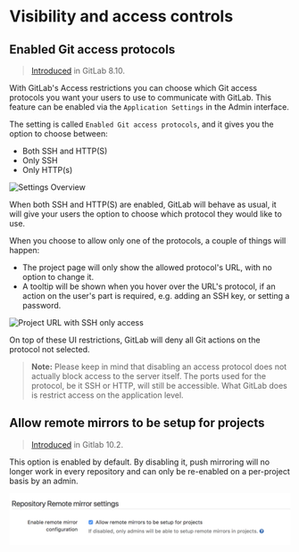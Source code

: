 # Visibility and access controls

## Enabled Git access protocols

> [Introduced][ce-4696] in GitLab 8.10.

With GitLab's Access restrictions you can choose which Git access protocols you
want your users to use to communicate with GitLab. This feature can be enabled
via the `Application Settings` in the Admin interface.

The setting is called `Enabled Git access protocols`, and it gives you the option
to choose between:

- Both SSH and HTTP(S)
- Only SSH
- Only HTTP(s)

![Settings Overview](img/access_restrictions.png)

When both SSH and HTTP(S) are enabled, GitLab will behave as usual, it will give
your users the option to choose which protocol they would like to use.

When you choose to allow only one of the protocols, a couple of things will happen:

- The project page will only show the allowed protocol's URL, with no option to
  change it.
- A tooltip will be shown when you hover over the URL's protocol, if an action
  on the user's part is required, e.g. adding an SSH key, or setting a password.

![Project URL with SSH only access](img/restricted_url.png)

On top of these UI restrictions, GitLab will deny all Git actions on the protocol
not selected.

> **Note:** Please keep in mind that disabling an access protocol does not actually
  block access to the server itself. The ports used for the protocol, be it SSH or
  HTTP, will still be accessible. What GitLab does is restrict access on the
  application level.

## Allow remote mirrors to be setup for projects

> [Introduced][ee-3130] in Gitlab 10.2.

This option is enabled by default. By disabling it, push mirroring will no longer
work in every repository and can only be re-enabled on a per-project basis by an admin.

![Remote mirror settings](img/remote_mirror_settings.png)

[ce-4696]: https://gitlab.com/gitlab-org/gitlab-ce/merge_requests/4696
[ee-3130]: https://gitlab.com/gitlab-org/gitlab-ee/merge_requests/3130
